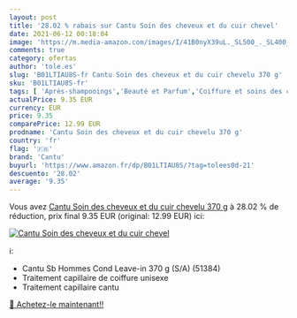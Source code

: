```yaml
---
layout: post
title: '28.02 % rabais sur Cantu Soin des cheveux et du cuir chevel'
date: 2021-06-12 00:18:04
image: 'https://m.media-amazon.com/images/I/41B0nyX39uL._SL500_._SL400_.jpg'
comments: true
category: ofertas
author: 'tole.es'
slug: 'B01LTIAU8S-fr Cantu Soin des cheveux et du cuir chevelu 370 g'
sku: 'B01LTIAU8S-fr'
tags: [ 'Après-shampooings','Beauté et Parfum','Coiffure et soins des cheveux','Soins des cheveux','cantu', ]
actualPrice: 9.35 EUR
currency: EUR
price: 9.35
comparePrice: 12.99 EUR
prodname: 'Cantu Soin des cheveux et du cuir chevelu 370 g'
country: 'fr'
flag: '🇫🇷'
brand: 'Cantu'
buyurl: 'https://www.amazon.fr/dp/B01LTIAU8S/?tag=tolees0d-21'
descuento: '28.02'
average: '9.35'
---
```


Vous avez [Cantu Soin des cheveux et du cuir chevelu 370 g](https://www.amazon.fr/dp/B01LTIAU8S/?tag=tolees0d-21)  à  28.02 % de réduction, prix final  9.35 EUR (original: 12.99 EUR) ici:

[![Cantu Soin des cheveux et du cuir chevel](https://m.media-amazon.com/images/I/41B0nyX39uL._SL500_._SL400_.jpg)](https://www.amazon.fr/dp/B01LTIAU8S/?tag=tolees0d-21)

ℹ️:

- Cantu Sb Hommes Cond Leave-in 370 g (S/A) (51384)
- Traitement capillaire de coiffure unisexe
- Traitement capillaire cantu

[🛒 Achetez-le maintenant!!](https://www.amazon.fr/dp/B01LTIAU8S/?tag=tolees0d-21)
